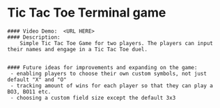 # Tic Tac Toe Terminal game
    #### Video Demo:  <URL HERE>
    #### Description:
        Simple Tic Tac Toe Game for two players. The players can input their names and engage in a Tic Tac Toe duel.


    #### Future ideas for improvements and expanding on the game:
     - enabling players to choose their own custom symbols, not just default "X" and "O"
     - tracking amount of wins for each player so that they can play a BO3, BO11 etc.
     - choosing a custom field size except the default 3x3
